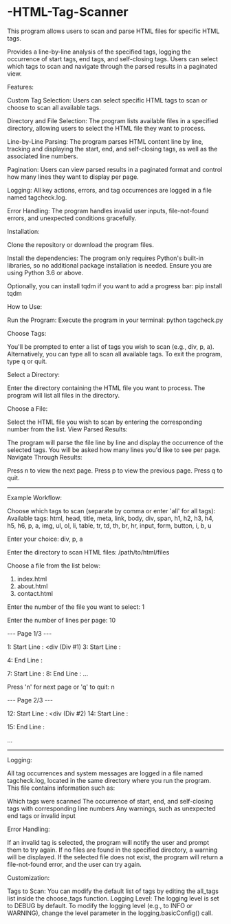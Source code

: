# -HTML-Tag-Scanner
This program allows users to scan and parse HTML files for specific HTML tags.

Provides a line-by-line analysis of the specified tags, logging the occurrence of start tags, end tags, and self-closing tags. Users can select which tags to scan and navigate through the parsed results in a paginated view.

Features:

Custom Tag Selection: Users can select specific HTML tags to scan or choose to scan all available tags.

Directory and File Selection: The program lists available files in a specified directory, allowing users to select the HTML file they want to process.

Line-by-Line Parsing: The program parses HTML content line by line, tracking and displaying the start, end, and self-closing tags, as well as the associated line numbers.

Pagination: Users can view parsed results in a paginated format and control how many lines they want to display per page.

Logging: All key actions, errors, and tag occurrences are logged in a file named tagcheck.log.

Error Handling: The program handles invalid user inputs, file-not-found errors, and unexpected conditions gracefully.

Installation:

Clone the repository or download the program files.

Install the dependencies: The program only requires Python's built-in libraries, so no additional package installation is needed. Ensure you are using Python 3.6 or above.

Optionally, you can install tqdm if you want to add a progress bar:
pip install tqdm

How to Use:

Run the Program: Execute the program in your terminal:
python tagcheck.py

Choose Tags:

You'll be prompted to enter a list of tags you wish to scan (e.g., div, p, a).
Alternatively, you can type all to scan all available tags.
To exit the program, type q or quit.

Select a Directory:

Enter the directory containing the HTML file you want to process.
The program will list all files in the directory.

Choose a File:

Select the HTML file you wish to scan by entering the corresponding number from the list.
View Parsed Results:

The program will parse the file line by line and display the occurrence of the selected tags.
You will be asked how many lines you'd like to see per page.
Navigate Through Results:

Press n to view the next page.
Press p to view the previous page.
Press q to quit.

------------------------------------------------------------------------------------------------
Example Workflow:

Choose which tags to scan (separate by comma or enter 'all' for all tags):
Available tags: html, head, title, meta, link, body, div, span, h1, h2, h3, h4, h5, h6, p, a, img, ul, ol, li, table, tr, td, th, br, hr, input, form, button, i, b, u

Enter your choice: div, p, a

Enter the directory to scan HTML files: /path/to/html/files

Choose a file from the list below:

1. index.html
2. about.html
3. contact.html
   
Enter the number of the file you want to select: 1

Enter the number of lines per page: 10

--- Page 1/3 ---

1: Start Line : <div (Div #1)
3: Start Line : <p>
4: End Line : </p>
7: Start Line : <a>
8: End Line : </a>
...

Press 'n' for next page or 'q' to quit: n

--- Page 2/3 ---

12: Start Line : <div (Div #2)
14: Start Line : <p>
15: End Line : </p>
...

------------------------------------------------------------------------------------------------

Logging:

All tag occurrences and system messages are logged in a file named tagcheck.log, located in the same directory where you run the program. This file contains information such as:

Which tags were scanned
The occurrence of start, end, and self-closing tags with corresponding line numbers
Any warnings, such as unexpected end tags or invalid input

Error Handling:

If an invalid tag is selected, the program will notify the user and prompt them to try again.
If no files are found in the specified directory, a warning will be displayed.
If the selected file does not exist, the program will return a file-not-found error, and the user can try again.

Customization:

Tags to Scan: You can modify the default list of tags by editing the all_tags list inside the choose_tags function.
Logging Level: The logging level is set to DEBUG by default. To modify the logging level (e.g., to INFO or WARNING), change the level parameter in the logging.basicConfig() call.
